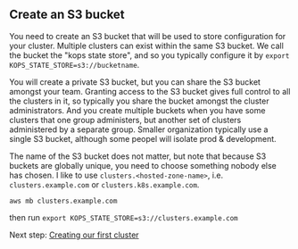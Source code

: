 ## Create an S3 bucket

You need to create an S3 bucket that will be used to store configuration for your cluster.  Multiple
clusters can exist within the same S3 bucket.  We call the bucket the "kops state store", and so
you typically configure it by `export KOPS_STATE_STORE=s3://bucketname`.

You will create a private S3 bucket, but you can share the S3 bucket amongst your team.  Granting access to
the S3 bucket gives full control to all the clusters in it, so typically you share the bucket amongst the
cluster administrators.  And you create multiple buckets when you have some clusters that one group administers,
but another set of clusters administered by a separate group.  Smaller organization typically use
a single S3 bucket, although some peopel will isolate prod & development.

The name of the S3 bucket does not matter, but note that because S3 buckets are globally unique, you
need to choose something nobody else has chosen.   I like to use `clusters.<hosted-zone-name>`, i.e.
`clusters.example.com` or `clusters.k8s.example.com`.

`aws mb clusters.example.com`

then run `export KOPS_STATE_STORE=s3://clusters.example.com`


Next step: [Creating our first cluster](creating_simple_cluster.md)